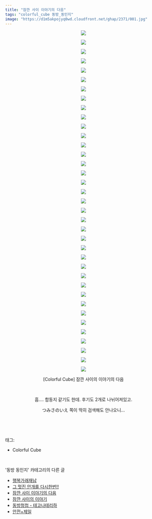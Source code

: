 ```yaml
---
title: "잠깐 사이 이야기의 다음"
tags: "colorful_cube 동방_동인지"
image: "https://d1m5akpojyq0wd.cloudfront.net/ghap/2371/001.jpg"
---
```

<div class="article">
<p style="text-align: center; clear: none; float: none;"><img src="{{ site.imgserver6 }}/ghap/2371/001.jpg"/></p>
<p style="text-align: center; clear: none; float: none;"><img src="{{ site.imgserver6 }}/ghap/2371/002.jpg"/></p>
<p style="text-align: center; clear: none; float: none;"><img src="{{ site.imgserver6 }}/ghap/2371/003.jpg"/></p>
<p style="text-align: center; clear: none; float: none;"><img src="{{ site.imgserver6 }}/ghap/2371/004.jpg"/></p>
<p style="text-align: center; clear: none; float: none;"><img src="{{ site.imgserver6 }}/ghap/2371/005.jpg"/></p>
<p style="text-align: center; clear: none; float: none;"><img src="{{ site.imgserver6 }}/ghap/2371/006.jpg"/></p>
<p style="text-align: center; clear: none; float: none;"><img src="{{ site.imgserver6 }}/ghap/2371/007.jpg"/></p>
<p style="text-align: center; clear: none; float: none;"><img src="{{ site.imgserver6 }}/ghap/2371/008.jpg"/></p>
<p style="text-align: center; clear: none; float: none;"><img src="{{ site.imgserver6 }}/ghap/2371/009.jpg"/></p>
<p style="text-align: center; clear: none; float: none;"><img src="{{ site.imgserver6 }}/ghap/2371/010.jpg"/></p>
<p style="text-align: center; clear: none; float: none;"><img src="{{ site.imgserver6 }}/ghap/2371/011.jpg"/></p>
<p style="text-align: center; clear: none; float: none;"><img src="{{ site.imgserver6 }}/ghap/2371/012.jpg"/></p>
<p style="text-align: center; clear: none; float: none;"><img src="{{ site.imgserver6 }}/ghap/2371/013.jpg"/></p>
<p style="text-align: center; clear: none; float: none;"><img src="{{ site.imgserver6 }}/ghap/2371/014.jpg"/></p>
<p style="text-align: center; clear: none; float: none;"><img src="{{ site.imgserver6 }}/ghap/2371/015.jpg"/></p>
<p style="text-align: center; clear: none; float: none;"><img src="{{ site.imgserver6 }}/ghap/2371/016.jpg"/></p>
<p style="text-align: center; clear: none; float: none;"><img src="{{ site.imgserver6 }}/ghap/2371/017.jpg"/></p>
<p style="text-align: center; clear: none; float: none;"><img src="{{ site.imgserver6 }}/ghap/2371/018.jpg"/></p>
<p style="text-align: center; clear: none; float: none;"><img src="{{ site.imgserver6 }}/ghap/2371/019.jpg"/></p>
<p style="text-align: center; clear: none; float: none;"><img src="{{ site.imgserver6 }}/ghap/2371/020.jpg"/></p>
<p style="text-align: center; clear: none; float: none;"><img src="{{ site.imgserver6 }}/ghap/2371/021.jpg"/></p>
<p style="text-align: center; clear: none; float: none;"><img src="{{ site.imgserver6 }}/ghap/2371/022.jpg"/></p>
<p style="text-align: center; clear: none; float: none;"><img src="{{ site.imgserver6 }}/ghap/2371/023.jpg"/></p>
<p style="text-align: center; clear: none; float: none;"><img src="{{ site.imgserver6 }}/ghap/2371/024.jpg"/></p>
<p style="text-align: center; clear: none; float: none;"><img src="{{ site.imgserver6 }}/ghap/2371/025.jpg"/></p>
<p style="text-align: center; clear: none; float: none;"><img src="{{ site.imgserver6 }}/ghap/2371/026.jpg"/></p>
<p style="text-align: center; clear: none; float: none;"><img src="{{ site.imgserver6 }}/ghap/2371/027.jpg"/></p>
<p style="text-align: center; clear: none; float: none;"><img src="{{ site.imgserver6 }}/ghap/2371/028.jpg"/></p>
<p style="text-align: center; clear: none; float: none;"><img src="{{ site.imgserver6 }}/ghap/2371/029.jpg"/></p>
<p style="text-align: center; clear: none; float: none;"><img src="{{ site.imgserver6 }}/ghap/2371/030.jpg"/></p>
<p style="text-align: center; clear: none; float: none;"><img src="{{ site.imgserver6 }}/ghap/2371/031.jpg"/></p>
<p style="text-align: center; clear: none; float: none;"><img src="{{ site.imgserver6 }}/ghap/2371/032.jpg"/></p>
<p style="text-align: center; clear: none; float: none;"><img src="{{ site.imgserver6 }}/ghap/2371/033.jpg"/></p>
<p style="text-align: center; clear: none; float: none;"><img src="{{ site.imgserver6 }}/ghap/2371/034.jpg"/></p>
<p style="text-align: center; clear: none; float: none;"><img src="{{ site.imgserver6 }}/ghap/2371/035.jpg"/></p>
<p style="text-align: center; clear: none; float: none;"><img src="{{ site.imgserver6 }}/ghap/2371/036.jpg"/></p>
<p style="text-align: center; clear: none; float: none;"><img src="{{ site.imgserver6 }}/ghap/2371/037.jpg"/></p>
<p style="text-align: center; clear: none; float: none;">[Colorful Cube] 잠깐 사이의 이야기의 다음</p>
<p style="text-align: center; clear: none; float: none;"><br/></p>
<p style="text-align: center; clear: none; float: none;">흠.... 합동지 같기도 한데. 후기도 2개로 나뉘어져있고.</p>
<p style="text-align: center; clear: none; float: none;">つみさのいえ 쪽이 딱히 검색해도 안나오니...</p>
<p><br/></p>
</div><br/>
<div class="tagTrail">
<p>태그: </p>
<ul>
<li>Colorful Cube</li>
</ul>
</div><br/>
<div class="another">
<p>'동방 동인지' 카테고리의 다른 글</p>
<ul>
<li><a href="/ghap_2373">행복가래재납</a></li>
<li><a href="/ghap_2372">그 멋진 안개를 다시한번!!</a></li>
<li><a href="/ghap_2371">잠깐 사이 이야기의 다음</a></li>
<li><a href="/ghap_2370">잠깐 사이의 이야기</a></li>
<li><a href="/ghap_2368">동방청첩 - 테고나테리하</a></li>
<li><a href="/ghap_2367">안전+제일</a></li>
</ul>
</div><br/>
<div class="cb_module cb_fluid">
<div class="cb_wrt cb_profile">
</div><!-- commentList close -->
</div><br/>
